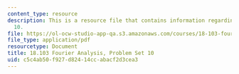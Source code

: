 ```yaml
---
content_type: resource
description: This is a resource file that contains information regarding problem set
  10.
file: https://ol-ocw-studio-app-qa.s3.amazonaws.com/courses/18-103-fourier-analysis-fall-2013/c5c4ab50f927d82414ccabacf2d3cea3_MIT18_103F13_pset10.pdf
file_type: application/pdf
resourcetype: Document
title: 18.103 Fourier Analysis, Problem Set 10
uid: c5c4ab50-f927-d824-14cc-abacf2d3cea3
---
```

